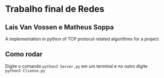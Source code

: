 # Trabalho final de Redes
## Laís Van Vossen e Matheus Soppa

A implementation in python of TCP protocol related algorithms for a project

## Como rodar

Digite o comando `python3 Server.py` em um terminal e no outro digite `python3 Cliente.py`
